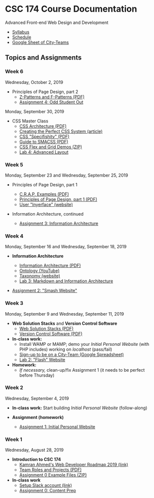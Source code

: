 # CSC 174 Course Documentation
Advanced Front-end Web Design and Development

- [Syllabus](syllabus.md)
- [Schedule](schedule.md)
- [Google Sheet of City-Teams](https://docs.google.com/spreadsheets/d/1vkAjS8dGcFF_ByS9VRuI8sGagDNTyrp8JF43sN_mf4M/edit#gid=0)

## Topics and Assignments

### Week 6

Wednesday, October 2, 2019

- Principles of Page Design, part 2
  - [Z-Patterns and F-Patterns (PDF)](10-principles-page-design2/z-patterns-and-f-patterns.pdf)
  - [Assignment 4: Odd Student Out](assignment04-odd-student-out/instructions.md)

Monday, September 30, 2019

- CSS Master Class
  - [CSS Architecture (PDF)](09-css-master-class/css-architecture.pdf)
  - [Creating the Perfect CSS System (article)](https://medium.com/gusto-design/creating-the-perfect-css-system-fa38f5bcdd9e)
  - [CSS "Specifishity" (PDF)](09-css-master-class/css-specifishity.pdf)
  - [Guide to SMACSS (PDF)](09-css-master-class/smacss-2012-08-21.pdf)
  - [CSS Flex and Grid Demos (ZIP)](09-css-master-class/flex-and-grid_demos.zip)
  - [Lab 4: Advanced Layout](lab04-advanced-layout/instructions.md)

### Week 5

Monday, September 23 and Wednesday, September 25, 2019

- Principles of Page Design, part 1
  - [C.R.A.P. Examples (PDF)](08-principles-page-design1/crap-examples.pdf)
  - [Principles of Page Design, part 1 (PDF)](08-principles-page-design1/principles-page-design1.pdf)
  - [User "Inyerface" (website)](https://userinyerface.com/)

- Information Architecture, continued
  - [Assignment 3: Information Architecture](assignment03-information-architecture/instructions.md)

### Week 4

Monday, September 16 and Wednesday, September 18, 2019

- **Information Architecture**
  - [Information Architecture (PDF)](06-information-architecture/information-architecture.pdf)
  - [Ontology (YouTube)](https://youtu.be/jfUPLuPL3Ho)
  - [Taxonomy (website)](https://www.beancreative.com/website-taxonomy-101-aka-the-art-and-science-of-classifying-your-content/)
  - [Lab 3: Markdown and Information Architecture](lab03-markdown-and-ia/instructions.md) 

- [Assignment 2: "Smash Website"](assignment02-smash-website/instructions.md)

### Week 3

Monday, September 9 and Wednesday, September 11, 2019

- **Web Solution Stacks** and **Version Control Software**
  - [Web Solution Stacks (PDF)](03-web-solutions-stacks/web-solution-stacks.pdf)
  - [Version Control Software (PDF)](04-version-control-software/version-control-software.pdf)
- **In-class work:** 
  - Install WAMP or MAMP; demo your *Initial Personal Website* (with PHP includes) working on *localhost* (pass/fail)
  - [Sign-up to be on a City-Team (Google Spreadsheet)](https://docs.google.com/spreadsheets/d/1vkAjS8dGcFF_ByS9VRuI8sGagDNTyrp8JF43sN_mf4M/edit#gid=0)
  - [Lab 2: "Flash" Website](lab02-flash-website/instructions.md)
- **Homework:**
  - *If necessary,* clean-up/fix Assignment 1 (it needs to be perfect before Thursday)

### Week 2

Wednesday, September 4, 2019

- **In-class work:** Start building *Initial Personal Website* (follow-along)

- **Assignment (homework)**
  - [Assignment 1: Initial Personal Website](assignment01-initial-personal-website/instructions.md)

### Week 1

Wednesday, August 28, 2019

- **Introduction to CSC 174**
  - [Kamran Ahmed's Web Developer Roadmap 2019 (link)](https://github.com/kamranahmedse/developer-roadmap)
  - [Team Roles and Projects (PDF)](01-introduction-to-csc174/team-roles-and-projects.pdf)
  - [Assignment 0 Example Files (ZIP)](assignment00-content-prep/media/example.zip)
- **In-class work**
  - [Setup Slack account (link)](https://join.slack.com/t/csc174/signup)
  - [Assignment 0: Content Prep](assignment00-content-prep/instructions.md)

